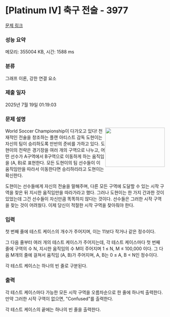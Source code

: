 # [Platinum IV] 축구 전술 - 3977 

[문제 링크](https://www.acmicpc.net/problem/3977) 

### 성능 요약

메모리: 355004 KB, 시간: 1588 ms

### 분류

그래프 이론, 강한 연결 요소

### 제출 일자

2025년 7월 19일 01:19:03

### 문제 설명

<p><img alt="" src="https://www.acmicpc.net/upload/images2/field(1).png" style="float:right; height:124px; line-height:20.8px; opacity:0.9; width:188px">World Soccer Championship이 다가오고 있다! 천재적인 전술을 창조하는 플랜 아티스트 감독 도현이는 자신의 팀이 승리하도록 만반의 준비를 가하고 있다. 도현이의 전략은 경기장을 여러 개의 구역으로 나누고, 어떤 선수가 A구역에서 B구역으로 이동하게 하는 움직임을 (A, B)로 표현한다. 모든 도현이의 팀 선수들이 이 움직임만을 따라서 이동한다면 승리하리라고 도현이는 확신한다.</p>

<p>도현이는 선수들에게 자신의 전술을 말해주며, 다른 모든 구역에 도달할 수 있는 시작 구역을 찾은 뒤 지시한 움직임만을 따라가라고 했다. 그러나 도현이는 한 가지 간과한 것이 있었는데 그건 선수들이 자신만큼 똑똑하지 않다는 것이다. 선수들은 그러한 시작 구역을 찾는 것이 어려웠다. 이제 당신이 적절한 시작 구역을 찾아줘야 한다.</p>

<div> </div>

### 입력 

 <p>첫 번째 줄에 테스트 케이스의 개수가 주어지며, 이는 11보다 작거나 같은 정수이다.</p>

<p>그 다음 줄부터 여러 개의 테스트 케이스가 주어지는데, 각 테스트 케이스마다 첫 번째 줄에 구역의 수 N, 지시한 움직임의 수 M이 주어지며 1 ≤ N, M ≤ 100,000 이다. 그 다음 M개의 줄에 걸쳐서 움직임 (A, B)가 주어지며, A, B는 0 ≤ A, B < N인 정수이다.</p>

<p>각 테스트 케이스는 하나의 빈 줄로 구분된다.</p>

### 출력 

 <p>각 테스트 케이스마다 가능한 모든 시작 구역을 오름차순으로 한 줄에 하나씩 출력한다. 만약 그러한 시작 구역이 없으면, "Confused"를 출력한다.</p>

<p>각 테스트 케이스의 끝에는 하나의 빈 줄을 출력한다.</p>

